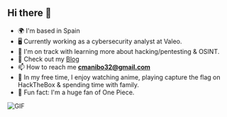 ## Hi there 👋

* 🌍 I'm based in Spain
* 🖥️ Currently working as a cybersecurity analyst at Valeo.
* 🧠 I'm on track with learning more about hacking/pentesting & OSINT.
* 💬 Check out my [Blog](https://v0idpy.github.io/)
* 📫 How to reach me **cmanibo32@gmail.com**
* 🚀 In my free time, I enjoy watching anime, playing capture the flag on HackTheBox & spending time with family.
* 🎉 Fun fact: I'm a huge fan of One Piece.

<img align="center" alt="GIF" src="../assets/img/images/luffy.gif" />